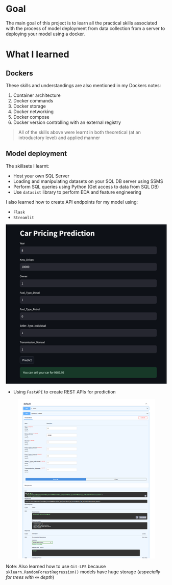 # **Goal**

The main goal of this project is to learn all the practical skills associated with the process of model deployment from data collection from a  server to deploying your model using a docker.

# **What I learned**

## Dockers

These skills and understandings are also mentioned in my Dockers notes:
1. Container architecture
2. Docker commands
3. Docker storage
4. Docker networking
5. Docker compose
6. Docker version controlling with an external registry

> All of the skills above were learnt in both theoretical (at an introductory level) and applied manner

## Model deployment 

The skillsets I learnt:
- Host your own SQL Server 
- Loading and manipulating datasets on your SQL DB server using SSMS 
- Perform SQL queries using Python (Get access to data from SQL DB)
- Use `datasist` library to perform EDA and feature engineering
  
I also learned how to create API endpoints for my model using:
- `Flask`
- `Streamlit`
<center><img src = "Model deployment\streamlit_app.png" height = 500px></center>

- Using `FastAPI` to create REST APIs for prediction
<center><img src = "Model deployment\mlfastpi_app.png" height = 500px></center>

Note: Also learned how to use `Git-LFS` because `sklearn.RandomForestRegression()` models have huge storage (_especially for trees with_ $\infty$ _depth_)
